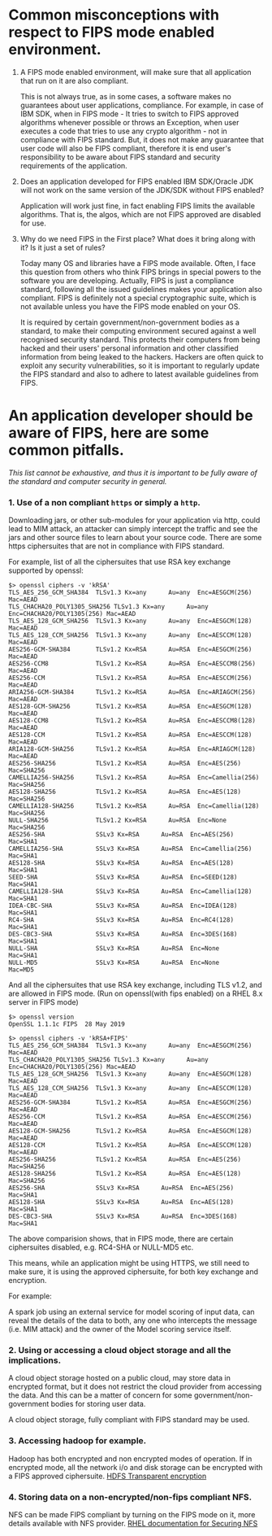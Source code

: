 
# Common misconceptions with respect to FIPS mode enabled environment.

1. A FIPS mode enabled environment, will make sure that all application that run on it are also compliant.

    This is not always true, as in some cases, a software makes no guarantees about user applications, compliance.
    For example, in case of IBM SDK, when in FIPS mode - It tries to switch to FIPS approved algorithms whenever
    possible or throws an Exception, when user executes a code that tries to use any crypto algorithm - not in
    compliance with FIPS standard. But, it does not make any guarantee that user code will also be FIPS
    compliant, therefore it is end user's responsibility to be aware about FIPS standard and security requirements
    of the application.

2. Does an application developed for FIPS enabled IBM SDK/Oracle JDK will not work on the same version of the JDK/SDK
without FIPS enabled? 

    Application will work just fine, in fact enabling FIPS limits the available algorithms. That is, the algos,
    which are not FIPS approved are disabled for use.
    
3. Why do we need FIPS in the First place? What does it bring along with it? Is it just a set of rules?

    Today many OS and libraries have a FIPS mode available. Often, I face this question from others who think FIPS brings
     in special powers to the software you are developing. Actually, FIPS is just a compliance standard, following all
     the issued guidelines makes your application also compliant. FIPS is definitely not a special cryptographic suite,
     which is not available unless you have the FIPS mode enabled on your OS.
     
     It is required by certain government/non-government bodies as a standard, to make their computing environment
     secured against a well recognised security standard. This protects their computers from being hacked and their
     users' personal information and other classified information from being leaked to the hackers. Hackers are often
     quick to exploit any security vulnerabilities, so it is important to regularly update the FIPS standard and also to
     adhere to latest available guidelines from FIPS. 

# An application developer should be aware of FIPS, here are some common pitfalls.
_This list cannot be exhaustive, and thus it is important to be fully aware of the standard and
computer security in general._

### 1. Use of a non compliant `https` or simply a `http`.
Downloading jars, or other sub-modules for your application via http, could lead to MIM attack, an
attacker can simply intercept the traffic and see the jars and other source files to learn about your
source code.
There are some https ciphersuites that are not in compliance with FIPS standard.

For example, list of all the ciphersuites that use RSA key exchange supported by openssl:

```shell script
$> openssl ciphers -v 'kRSA'
TLS_AES_256_GCM_SHA384  TLSv1.3 Kx=any      Au=any  Enc=AESGCM(256) Mac=AEAD
TLS_CHACHA20_POLY1305_SHA256 TLSv1.3 Kx=any      Au=any  Enc=CHACHA20/POLY1305(256) Mac=AEAD
TLS_AES_128_GCM_SHA256  TLSv1.3 Kx=any      Au=any  Enc=AESGCM(128) Mac=AEAD
TLS_AES_128_CCM_SHA256  TLSv1.3 Kx=any      Au=any  Enc=AESCCM(128) Mac=AEAD
AES256-GCM-SHA384       TLSv1.2 Kx=RSA      Au=RSA  Enc=AESGCM(256) Mac=AEAD
AES256-CCM8             TLSv1.2 Kx=RSA      Au=RSA  Enc=AESCCM8(256) Mac=AEAD
AES256-CCM              TLSv1.2 Kx=RSA      Au=RSA  Enc=AESCCM(256) Mac=AEAD
ARIA256-GCM-SHA384      TLSv1.2 Kx=RSA      Au=RSA  Enc=ARIAGCM(256) Mac=AEAD
AES128-GCM-SHA256       TLSv1.2 Kx=RSA      Au=RSA  Enc=AESGCM(128) Mac=AEAD
AES128-CCM8             TLSv1.2 Kx=RSA      Au=RSA  Enc=AESCCM8(128) Mac=AEAD
AES128-CCM              TLSv1.2 Kx=RSA      Au=RSA  Enc=AESCCM(128) Mac=AEAD
ARIA128-GCM-SHA256      TLSv1.2 Kx=RSA      Au=RSA  Enc=ARIAGCM(128) Mac=AEAD
AES256-SHA256           TLSv1.2 Kx=RSA      Au=RSA  Enc=AES(256)  Mac=SHA256
CAMELLIA256-SHA256      TLSv1.2 Kx=RSA      Au=RSA  Enc=Camellia(256) Mac=SHA256
AES128-SHA256           TLSv1.2 Kx=RSA      Au=RSA  Enc=AES(128)  Mac=SHA256
CAMELLIA128-SHA256      TLSv1.2 Kx=RSA      Au=RSA  Enc=Camellia(128) Mac=SHA256
NULL-SHA256             TLSv1.2 Kx=RSA      Au=RSA  Enc=None      Mac=SHA256
AES256-SHA              SSLv3 Kx=RSA      Au=RSA  Enc=AES(256)  Mac=SHA1
CAMELLIA256-SHA         SSLv3 Kx=RSA      Au=RSA  Enc=Camellia(256) Mac=SHA1
AES128-SHA              SSLv3 Kx=RSA      Au=RSA  Enc=AES(128)  Mac=SHA1
SEED-SHA                SSLv3 Kx=RSA      Au=RSA  Enc=SEED(128) Mac=SHA1
CAMELLIA128-SHA         SSLv3 Kx=RSA      Au=RSA  Enc=Camellia(128) Mac=SHA1
IDEA-CBC-SHA            SSLv3 Kx=RSA      Au=RSA  Enc=IDEA(128) Mac=SHA1
RC4-SHA                 SSLv3 Kx=RSA      Au=RSA  Enc=RC4(128)  Mac=SHA1
DES-CBC3-SHA            SSLv3 Kx=RSA      Au=RSA  Enc=3DES(168) Mac=SHA1
NULL-SHA                SSLv3 Kx=RSA      Au=RSA  Enc=None      Mac=SHA1
NULL-MD5                SSLv3 Kx=RSA      Au=RSA  Enc=None      Mac=MD5 
```

And all the ciphersuites that use RSA key exchange, including TLS v1.2, and are allowed in FIPS mode.
(Run on openssl(with fips enabled) on a RHEL 8.x server in FIPS mode)
```shell script
$> openssl version
OpenSSL 1.1.1c FIPS  28 May 2019
```

```shell script
$> openssl ciphers -v 'kRSA+FIPS'
TLS_AES_256_GCM_SHA384  TLSv1.3 Kx=any      Au=any  Enc=AESGCM(256) Mac=AEAD
TLS_CHACHA20_POLY1305_SHA256 TLSv1.3 Kx=any      Au=any  Enc=CHACHA20/POLY1305(256) Mac=AEAD
TLS_AES_128_GCM_SHA256  TLSv1.3 Kx=any      Au=any  Enc=AESGCM(128) Mac=AEAD
TLS_AES_128_CCM_SHA256  TLSv1.3 Kx=any      Au=any  Enc=AESCCM(128) Mac=AEAD
AES256-GCM-SHA384       TLSv1.2 Kx=RSA      Au=RSA  Enc=AESGCM(256) Mac=AEAD
AES256-CCM              TLSv1.2 Kx=RSA      Au=RSA  Enc=AESCCM(256) Mac=AEAD
AES128-GCM-SHA256       TLSv1.2 Kx=RSA      Au=RSA  Enc=AESGCM(128) Mac=AEAD
AES128-CCM              TLSv1.2 Kx=RSA      Au=RSA  Enc=AESCCM(128) Mac=AEAD
AES256-SHA256           TLSv1.2 Kx=RSA      Au=RSA  Enc=AES(256)  Mac=SHA256
AES128-SHA256           TLSv1.2 Kx=RSA      Au=RSA  Enc=AES(128)  Mac=SHA256
AES256-SHA              SSLv3 Kx=RSA      Au=RSA  Enc=AES(256)  Mac=SHA1
AES128-SHA              SSLv3 Kx=RSA      Au=RSA  Enc=AES(128)  Mac=SHA1
DES-CBC3-SHA            SSLv3 Kx=RSA      Au=RSA  Enc=3DES(168) Mac=SHA1
```

The above comparision shows, that in FIPS mode, there are certain ciphersuites disabled, e.g. RC4-SHA or NULL-MD5 etc.

This means, while an application might be using HTTPS, we still need to make sure, it is using the approved
ciphersuite, for both key exchange and encryption.

For example:

A spark job using an external service for model scoring of input data, can reveal the details of the data to both,
any one who intercepts the message (i.e. MIM attack) and the owner of the Model scoring service itself.

### 2. Using or accessing a cloud object storage and all the implications.

A cloud object storage hosted on a public cloud, may store data in encrypted format, but it does not restrict the cloud 
provider from accessing the data. And this can be a matter of concern for some government/non-government bodies for storing
user data.

A cloud object storage, fully compliant with FIPS standard may be used.

### 3. Accessing hadoop for example.

Hadoop has both encrypted and non encrypted modes of operation. If in encrypted mode, all the network i/o and disk storage
can be encrypted with a FIPS approved ciphersuite. 
[HDFS Transparent encryption](https://hadoop.apache.org/docs/current/hadoop-project-dist/hadoop-hdfs/TransparentEncryption.html)

### 4. Storing data on a non-encrypted/non-fips compliant NFS.

NFS can be made FIPS compliant by turning on the FIPS mode on it, more details available with NFS provider.
[RHEL documentation for Securing NFS](https://access.redhat.com/documentation/en-us/red_hat_enterprise_linux/7/html/storage_administration_guide/s1-nfs-security)
